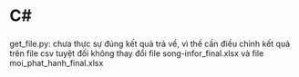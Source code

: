 # C#
#####
get_file.py: chưa thực sự đúng kết quả trả về, vì thế cần điều chỉnh kết quả trên file csv
tuyệt đối không thay đổi file song-infor_final.xlsx và file moi_phat_hanh_final.xlsx

